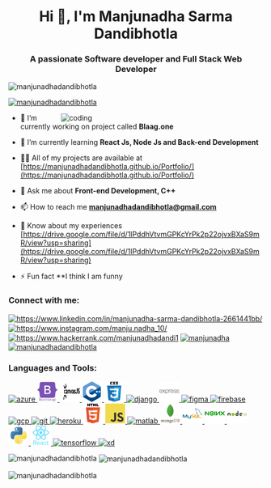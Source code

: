 <h1 align="center">Hi 👋, I'm Manjunadha Sarma Dandibhotla</h1>
<h3 align="center">A passionate Software developer and Full Stack Web Developer</h3>


<p align="left"> <img src="https://komarev.com/ghpvc/?username=manjunadhadandibhotla&label=Profile%20views&color=0e75b6&style=flat" alt="manjunadhadandibhotla" /> </p>

<p align="left"> <a href="https://github.com/Manjuandhadandibhotla/github-profile-trophy"><img src="https://github-profile-trophy.vercel.app/?username=Manjunadhadandibhotla" alt="manjunadhadandibhotla" /></a> </p>
<img align ="right" alt ="coding" width ="400" src ="https://cdn.dribbble.com/users/1162077/screenshots/3848914/programmer.gif">

- 🔭 I’m currently working on project called **Blaag.one**

- 🌱 I’m currently learning **React Js, Node Js and Back-end Development**

- 👨‍💻 All of my projects are available at [https://manjunadhadandibhotla.github.io/Portfolio/](https://manjunadhadandibhotla.github.io/Portfolio/)

- 💬 Ask me about **Front-end Development, C++**

- 📫 How to reach me **manjunadhadandibhotla@gmail.com**

- 📄 Know about my experiences [https://drive.google.com/file/d/1lPddhVtvmGPKcYrPk2p22ojvxBXaS9mR/view?usp=sharing](https://drive.google.com/file/d/1lPddhVtvmGPKcYrPk2p22ojvxBXaS9mR/view?usp=sharing)

- ⚡ Fun fact **I think I am funny

<h3 align="left">Connect with me:</h3>
<p align="left">
<a href="https://www.linkedin.com/in/manjunadha-sarma-dandibhotla-2661441bb/" target="blank"><img align="center" src="https://raw.githubusercontent.com/rahuldkjain/github-profile-readme-generator/master/src/images/icons/Social/linked-in-alt.svg" alt="https://www.linkedin.com/in/manjunadha-sarma-dandibhotla-2661441bb/" height="30" width="40" /></a>
<a href="https://www.instagram.com/manju.nadha_10/" target="blank"><img align="center" src="https://raw.githubusercontent.com/rahuldkjain/github-profile-readme-generator/master/src/images/icons/Social/instagram.svg" alt="https://www.instagram.com/manju.nadha_10/" height="30" width="40" /></a>
<a href="https://www.hackerrank.com/manjunadhadandi1" target="blank"><img align="center" src="https://raw.githubusercontent.com/rahuldkjain/github-profile-readme-generator/master/src/images/icons/Social/hackerrank.svg" alt="https://www.hackerrank.com/manjunadhadandi1" height="30" width="40" /></a>
<a href="https://www.leetcode.com/manjunadha" target="blank"><img align="center" src="https://raw.githubusercontent.com/rahuldkjain/github-profile-readme-generator/master/src/images/icons/Social/leet-code.svg" alt="manjunadha" height="30" width="40" /></a>
<a href="https://auth.geeksforgeeks.org/user/manjunadhadandibhotla" target="blank"><img align="center" src="https://raw.githubusercontent.com/rahuldkjain/github-profile-readme-generator/master/src/images/icons/Social/geeks-for-geeks.svg" alt="manjunadhadandibhotla" height="30" width="40" /></a>
</p>

<h3 align="left">Languages and Tools:</h3>
<p align="left"> <a href="https://azure.microsoft.com/en-in/" target="_blank" rel="noreferrer"> <img src="https://www.vectorlogo.zone/logos/microsoft_azure/microsoft_azure-icon.svg" alt="azure" width="40" height="40"/> </a> <a href="https://getbootstrap.com" target="_blank" rel="noreferrer"> <img src="https://raw.githubusercontent.com/devicons/devicon/master/icons/bootstrap/bootstrap-plain-wordmark.svg" alt="bootstrap" width="40" height="40"/> </a> <a href="https://canvasjs.com" target="_blank" rel="noreferrer"> <img src="https://raw.githubusercontent.com/Hardik0307/Hardik0307/master/assets/canvasjs-charts.svg" alt="canvasjs" width="40" height="40"/> </a> <a href="https://www.w3schools.com/cpp/" target="_blank" rel="noreferrer"> <img src="https://raw.githubusercontent.com/devicons/devicon/master/icons/cplusplus/cplusplus-original.svg" alt="cplusplus" width="40" height="40"/> </a> <a href="https://www.w3schools.com/css/" target="_blank" rel="noreferrer"> <img src="https://raw.githubusercontent.com/devicons/devicon/master/icons/css3/css3-original-wordmark.svg" alt="css3" width="40" height="40"/> </a> <a href="https://www.djangoproject.com/" target="_blank" rel="noreferrer"> <img src="https://cdn.worldvectorlogo.com/logos/django.svg" alt="django" width="40" height="40"/> </a> <a href="https://expressjs.com" target="_blank" rel="noreferrer"> <img src="https://raw.githubusercontent.com/devicons/devicon/master/icons/express/express-original-wordmark.svg" alt="express" width="40" height="40"/> </a> <a href="https://www.figma.com/" target="_blank" rel="noreferrer"> <img src="https://www.vectorlogo.zone/logos/figma/figma-icon.svg" alt="figma" width="40" height="40"/> </a> <a href="https://firebase.google.com/" target="_blank" rel="noreferrer"> <img src="https://www.vectorlogo.zone/logos/firebase/firebase-icon.svg" alt="firebase" width="40" height="40"/> </a> <a href="https://cloud.google.com" target="_blank" rel="noreferrer"> <img src="https://www.vectorlogo.zone/logos/google_cloud/google_cloud-icon.svg" alt="gcp" width="40" height="40"/> </a> <a href="https://git-scm.com/" target="_blank" rel="noreferrer"> <img src="https://www.vectorlogo.zone/logos/git-scm/git-scm-icon.svg" alt="git" width="40" height="40"/> </a> <a href="https://heroku.com" target="_blank" rel="noreferrer"> <img src="https://www.vectorlogo.zone/logos/heroku/heroku-icon.svg" alt="heroku" width="40" height="40"/> </a> <a href="https://www.w3.org/html/" target="_blank" rel="noreferrer"> <img src="https://raw.githubusercontent.com/devicons/devicon/master/icons/html5/html5-original-wordmark.svg" alt="html5" width="40" height="40"/> </a> <a href="https://developer.mozilla.org/en-US/docs/Web/JavaScript" target="_blank" rel="noreferrer"> <img src="https://raw.githubusercontent.com/devicons/devicon/master/icons/javascript/javascript-original.svg" alt="javascript" width="40" height="40"/> </a> <a href="https://www.mathworks.com/" target="_blank" rel="noreferrer"> <img src="https://upload.wikimedia.org/wikipedia/commons/2/21/Matlab_Logo.png" alt="matlab" width="40" height="40"/> </a> <a href="https://www.mongodb.com/" target="_blank" rel="noreferrer"> <img src="https://raw.githubusercontent.com/devicons/devicon/master/icons/mongodb/mongodb-original-wordmark.svg" alt="mongodb" width="40" height="40"/> </a> <a href="https://www.mysql.com/" target="_blank" rel="noreferrer"> <img src="https://raw.githubusercontent.com/devicons/devicon/master/icons/mysql/mysql-original-wordmark.svg" alt="mysql" width="40" height="40"/> </a> <a href="https://www.nginx.com" target="_blank" rel="noreferrer"> <img src="https://raw.githubusercontent.com/devicons/devicon/master/icons/nginx/nginx-original.svg" alt="nginx" width="40" height="40"/> </a> <a href="https://nodejs.org" target="_blank" rel="noreferrer"> <img src="https://raw.githubusercontent.com/devicons/devicon/master/icons/nodejs/nodejs-original-wordmark.svg" alt="nodejs" width="40" height="40"/> </a> <a href="https://www.python.org" target="_blank" rel="noreferrer"> <img src="https://raw.githubusercontent.com/devicons/devicon/master/icons/python/python-original.svg" alt="python" width="40" height="40"/> </a> <a href="https://reactjs.org/" target="_blank" rel="noreferrer"> <img src="https://raw.githubusercontent.com/devicons/devicon/master/icons/react/react-original-wordmark.svg" alt="react" width="40" height="40"/> </a> <a href="https://www.tensorflow.org" target="_blank" rel="noreferrer"> <img src="https://www.vectorlogo.zone/logos/tensorflow/tensorflow-icon.svg" alt="tensorflow" width="40" height="40"/> </a> <a href="https://www.adobe.com/products/xd.html" target="_blank" rel="noreferrer"> <img src="https://cdn.worldvectorlogo.com/logos/adobe-xd.svg" alt="xd" width="40" height="40"/> </a> </p>

<p><img align="left" src="https://github-readme-stats.vercel.app/api/top-langs?username=manjunadhadandibhotla&show_icons=true&locale=en&layout=compact" alt="manjunadhadandibhotla" /></p>

<p>&nbsp;<img align="center" src="https://github-readme-stats.vercel.app/api?username=manjunadhadandibhotla&show_icons=true&locale=en" alt="manjunadhadandibhotla" /></p>

<p><img align="center" src="https://github-readme-streak-stats.herokuapp.com/?user=manjunadhadandibhotla&" alt="manjunadhadandibhotla" /></p>
